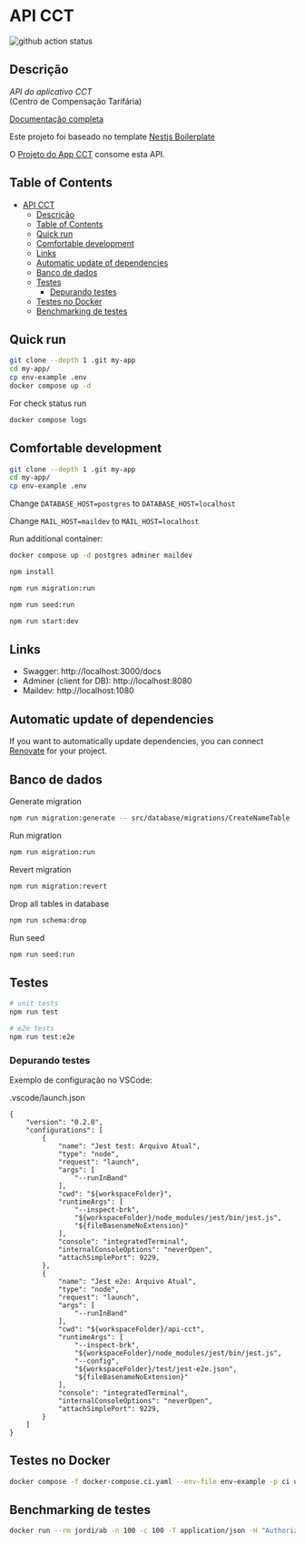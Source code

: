 # API CCT

![github action status](https://github.com/RJ-SMTR/api-cct/actions/workflows/docker-e2e.yml/badge.svg)

## Descrição

*API do aplicativo CCT*  
(Centro de Compensação Tarifária)


[Documentação completa](https://github.com/RJ-SMTR/api-cct/blob/main/docs/readme.md)

Este projeto foi baseado no template [Nestjs Boilerplate](https://github.com/brocoders/nestjs-boilerplate/)

O [Projeto do App CCT](https://github.com/RJ-SMTR/app-cct) consome esta API.

## Table of Contents

* [API CCT](#api-cct)
  * [Descrição](#descrição)
  * [Table of Contents](#table-of-contents)
  * [Quick run](#quick-run)
  * [Comfortable development](#comfortable-development)
  * [Links](#links)
  * [Automatic update of dependencies](#automatic-update-of-dependencies)
  * [Banco de dados](#banco-de-dados)
  * [Testes](#testes)
    * [Depurando testes](#depurando-testes)
  * [Testes no Docker](#testes-no-docker)
  * [Benchmarking de testes](#benchmarking-de-testes)

## Quick run

```bash
git clone --depth 1 .git my-app
cd my-app/
cp env-example .env
docker compose up -d
```

For check status run

```bash
docker compose logs
```

## Comfortable development

```bash
git clone --depth 1 .git my-app
cd my-app/
cp env-example .env
```

Change `DATABASE_HOST=postgres` to `DATABASE_HOST=localhost`

Change `MAIL_HOST=maildev` to `MAIL_HOST=localhost`

Run additional container:

```bash
docker compose up -d postgres adminer maildev
```

```bash
npm install

npm run migration:run

npm run seed:run

npm run start:dev
```

## Links

- Swagger: http://localhost:3000/docs
- Adminer (client for DB): http://localhost:8080
- Maildev: http://localhost:1080

## Automatic update of dependencies

If you want to automatically update dependencies, you can connect [Renovate](https://github.com/marketplace/renovate) for your project.

## Banco de dados

Generate migration

```bash
npm run migration:generate -- src/database/migrations/CreateNameTable 
```

Run migration

```bash
npm run migration:run
```

Revert migration

```bash
npm run migration:revert
```

Drop all tables in database

```bash
npm run schema:drop
```

Run seed

```bash
npm run seed:run
```

## Testes

```bash
# unit tests
npm run test

# e2e tests
npm run test:e2e
```

### Depurando testes

Exemplo de configuração no VSCode:

.vscode/launch.json
```jsonc
{
    "version": "0.2.0",
    "configurations": [
        {
            "name": "Jest test: Arquivo Atual",
            "type": "node",
            "request": "launch",
            "args": [
                "--runInBand"
            ],
            "cwd": "${workspaceFolder}",
            "runtimeArgs": [
                "--inspect-brk",
                "${workspaceFolder}/node_modules/jest/bin/jest.js",
                "${fileBasenameNoExtension}"
            ],
            "console": "integratedTerminal",
            "internalConsoleOptions": "neverOpen",
            "attachSimplePort": 9229,
        },
        {
            "name": "Jest e2e: Arquivo Atual",
            "type": "node",
            "request": "launch",
            "args": [
                "--runInBand"
            ],
            "cwd": "${workspaceFolder}/api-cct",
            "runtimeArgs": [
                "--inspect-brk",
                "${workspaceFolder}/node_modules/jest/bin/jest.js",
                "--config",
                "${workspaceFolder}/test/jest-e2e.json",
                "${fileBasenameNoExtension}"
            ],
            "console": "integratedTerminal",
            "internalConsoleOptions": "neverOpen",
            "attachSimplePort": 9229,
        }
    ]
}
```


## Testes no Docker

```bash
docker compose -f docker-compose.ci.yaml --env-file env-example -p ci up --build --exit-code-from api && docker compose -p ci rm -svf
```

## Benchmarking de testes

```bash
docker run --rm jordi/ab -n 100 -c 100 -T application/json -H "Authorization: Bearer USER_TOKEN" -v 2 http://<server_ip>:3000/api/v1/users
```
